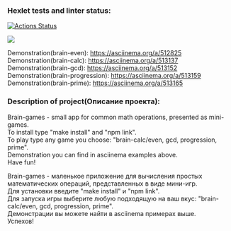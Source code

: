 ### Hexlet tests and linter status:

[![Actions Status](https://github.com/ViktorFAlex/frontend-project-lvl1/workflows/hexlet-check/badge.svg)](https://github.com/ViktorFAlex/frontend-project-lvl1/actions)

<a href="https://codeclimate.com/github/ViktorFAlex/frontend-project-lvl1/maintainability"><img src="https://api.codeclimate.com/v1/badges/3b963df8523b358d35c9/maintainability" /></a>

Demonstration(brain-even): https://asciinema.org/a/512825  
Demonstration(brain-calc): https://asciinema.org/a/513137  
Demonstration(brain-gcd): https://asciinema.org/a/513152  
Demonstration(brain-progression): https://asciinema.org/a/513159  
Demonstration(brain-prime): https://asciinema.org/a/513165  
  
### Description of project(Описание проекта):  
Brain-games - small app for common math operations, presented as mini-games.  
To install type "make install" and "npm link".  
To play type any game you choose: "brain-calc/even, gcd, progression, prime".  
Demonstration you can find in asciinema examples above.  
Have fun!  
    
Brain-games - маленькое приложение для вычисления простых математических операций, представленных в виде мини-игр.  
Для установки введите "make install" и "npm link".  
Для запуска игры выберите любую подходящую на ваш вкус: "brain-calc/even, gcd, progression, prime".  
Демонстрации вы можете найти в asciinema примeрах выше.   
Успехов!

